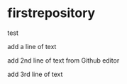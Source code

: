 # firstrepository
test

add a line of text

add 2nd line of text from Github editor

add 3rd line of text